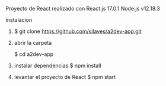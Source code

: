 Proyecto de React realizado con
React.js 17.0.1
Node.js v12.18.3

Instalacion

1.  $ git clone https://github.com/silaves/a2dev-app.git

2.  abrir la carpeta

    $ cd a2dev-app

3.  instalar dependencias
    $ npm install

4.  levantar el proyecto de React
    $   npm start